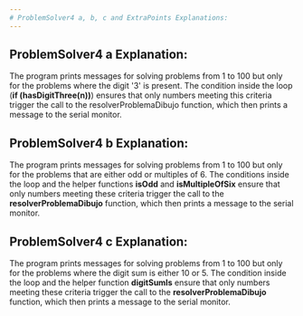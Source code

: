 ```yaml
---
# ProblemSolver4 a, b, c and ExtraPoints Explanations:
---
```



## ProblemSolver4 a Explanation:

The program prints messages for solving problems from 1 to 100 but only for the problems where the digit '3' is present. 
The condition inside the loop (**if (hasDigitThree(n))**) ensures that only numbers meeting this criteria trigger the call to the resolverProblemaDibujo function, 
which then prints a message to the serial monitor.


## ProblemSolver4 b Explanation: 

The program prints messages for solving problems from 1 to 100 but only for the problems that are either odd or multiples of 6. The conditions inside the loop and the helper functions 
**isOdd** and **isMultipleOfSix** ensure that only numbers meeting these criteria trigger the call to the **resolverProblemaDibujo** function, which then prints a message to the serial 
monitor.


## ProblemSolver4 c Explanation:

 The program prints messages for solving problems from 1 to 100 but only for the problems where the digit sum is either 10 or 5. The condition inside the loop and the helper function 
 **digitSumIs** ensure that only numbers meeting these criteria trigger the call to the **resolverProblemaDibujo** function, which then prints a message to the serial monitor.

    
